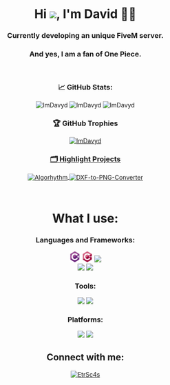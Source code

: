 <h1 align="center">Hi <img src="https://raw.githubusercontent.com/MartinHeinz/MartinHeinz/master/wave.gif" height="32" />, I'm David 🏴‍☠️</h1>
<h3 align="center">Currently developing an unique FiveM server. </h3>
<h3 align="center">And yes, I am a fan of One Piece. </h3>
<br />

<h3 align="center"> &#x1f4c8; GitHub Stats: </h3>
<p align="center">
<img src="https://github-readme-stats.vercel.app/api?username=ImDavyd&theme=gruvbox&show_icons=true" alt="ImDavyd" width="350" height="140"/>
<img src="https://github-readme-stats.vercel.app/api/top-langs?username=ImDavyd&theme=gruvbox&layout=compact" alt="ImDavyd" width="350" height="140"/>
<img src="https://github-readme-streak-stats.herokuapp.com/?user=ImDavyd&theme=gruvbox" alt="ImDavyd" width="350" height="140"/>
</p>

<h3 align="center"> 🏆 GitHub Trophies </h3>
<p align="center">
<a href="https://github.com/ryo-ma/github-profile-trophy"><img src="https://github-profile-trophy.vercel.app/?username=ImDavyd&theme=gruvbox&no-bg=false&margin-w=15&margin-h=15&row=2&column=3&no-frame=false&rank=SECRET,SSS,SS,S,AAA,AA,A,B,C,UNKNOWN" alt="ImDavyd" />
</p>

<h3 align="center"> 🗂️ Highlight Projects  </h3>
<p align="center">
<a href="https://github.com/ImDavyd/Atom-Password-Manager">
  <img align="center" src="https://github-readme-stats.vercel.app/api/pin/?username=ImDavyd&repo=Atom-Password-Manager&theme=gruvbox" alt="Algorhythm" />
</a>
<a href="https://github.com/ImDavyd/SharpDTI">
  <img align="center" src="https://github-readme-stats.vercel.app/api/pin/?username=ImDavyd&repo=SharpDTI&theme=gruvbox" alt="DXF-to-PNG-Converter" />
</a>
</a>
</p>

<br />

<h1 align="center">What I use:</h1>
<h3 align="center">Languages and Frameworks:</h3>
<p align="center">
<code><img width="5%" src="https://raw.githubusercontent.com/devicons/devicon/master/icons/csharp/csharp-original.svg"></code>
<code><img width="5%" src="https://raw.githubusercontent.com/devicons/devicon/master/icons/cplusplus/cplusplus-original.svg"></code>
<code><img width="9%" src="https://cdn.freebiesupply.com/logos/large/2x/nodejs-1-logo-png-transparent.png"></code>
<br />
<code><img width="10%" src="https://www.vectorlogo.zone/logos/python/python-ar21.svg"></code>
<code><img width="5%" src="https://upload.wikimedia.org/wikipedia/commons/thumb/c/cf/Lua-Logo.svg/1200px-Lua-Logo.svg.png"></code>


</p>
<h3 align="center">Tools:</h3>
<p align="center">
<code><img width="10%" src="https://www.vectorlogo.zone/logos/visualstudio_code/visualstudio_code-ar21.svg"></code>
<code><img width="10%" src="https://daoudisamir.com/wp-content/uploads/2015/01/visual-studio-2013-logo.png"></code>
</p>

<h3 align="center">Platforms:</h3>
<p align="center">
<code><img width="22%" src="https://upload.wikimedia.org/wikipedia/commons/thumb/e/e6/Windows_11_logo.svg/1280px-Windows_11_logo.svg.png"></code>
<code><img width="10%" src="https://www.vectorlogo.zone/logos/android/android-ar21.svg"></code>
</p>

<h2 align="center">Connect with me:</h2>
<p align="center">
<a href="https://discord.com/users/223255710517952512" target="blank"><img align="center" src="https://www.vectorlogo.zone/logos/discordapp/discordapp-ar21.svg" alt="EtrSc4s" width="10%" /></a>
</p>
